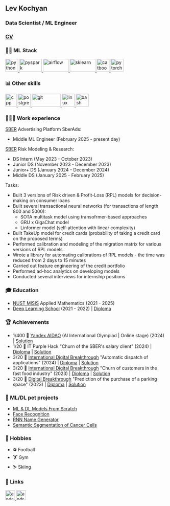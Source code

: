 ## Lev Kochyan
### Data Scientist / ML Engineer
</a>

### [CV](https://drive.google.com/file/d/1uEMA-ViYiT_oBA6Dzx_bfhQPUGSuAAd4/view?usp=sharing)
</a>

### 🤹🏽 ML Stack
<p align="left"> 
  <a href="https://www.python.org" target="_blank"> 
    <img src="https://upload.wikimedia.org/wikipedia/commons/thumb/c/c3/Python-logo-notext.svg/1869px-Python-logo-notext.svg.png" alt="python" width="40" height="40"/>
  </a>

  <a href="https://spark.apache.org/docs/latest/api/python/index.html" target="_blank">
    <img src="https://upload.wikimedia.org/wikipedia/commons/thumb/f/f3/Apache_Spark_logo.svg/2560px-Apache_Spark_logo.svg.png" alt="pyspark" width="70" height="40"/>
  </a>

  <a href="https://airflow.apache.org/" target="_blank">
    <img src="https://upload.wikimedia.org/wikipedia/commons/thumb/d/de/AirflowLogo.png/1600px-AirflowLogo.png" alt="airflow" width="80" height="40"/>
  </a>

  <a href="https://scikit-learn.org/stable/" target="_blank"> 
    <img src="https://upload.wikimedia.org/wikipedia/commons/thumb/0/05/Scikit_learn_logo_small.svg/223px-Scikit_learn_logo_small.svg.png" alt="sklearn" width="80" height="40"/>
  </a>

  <a href="https://catboost.ai/" target="_blank"> 
    <img src="https://upload.wikimedia.org/wikipedia/commons/thumb/c/cc/CatBoostLogo.png/120px-CatBoostLogo.png" alt="catboost" width="40" height="40"/>
  </a>
  
  <a href="https://pytorch.org/" target="_blank"> 
    <img src="https://pytorch.org/assets/images/pytorch-logo.png" alt="pytorch" width="40" height="40"/>
  </a>
  
</p>
  
### 📊 Other skills
<p>
  <a href="https://isocpp.org/" target="_blank"> 
    <img src="https://upload.wikimedia.org/wikipedia/commons/thumb/1/18/ISO_C%2B%2B_Logo.svg/107px-ISO_C%2B%2B_Logo.svg.png" alt="cpp" width="35" height="40"/>
  </a>

  <a href="https://www.postgresql.org/" target="_blank"> 
    <img src="https://upload.wikimedia.org/wikipedia/commons/thumb/2/29/Postgresql_elephant.svg/993px-Postgresql_elephant.svg.png" alt="postgresql" width="40" height="40"/>
  </a>
  
  <a href="https://git-scm.com/" target="_blank"> 
    <img src="https://upload.wikimedia.org/wikipedia/commons/thumb/e/e0/Git-logo.svg/288px-Git-logo.svg.png" alt="git" width="90" height="40"/>
  </a>
  
  <a href="https://docs.kernel.org/" target="_blank"> 
    <img src="https://upload.wikimedia.org/wikipedia/commons/thumb/f/f1/Icons8_flat_linux.svg/1200px-Icons8_flat_linux.svg.png" alt="linux" width="40" height="40"/>
  </a>
  
  <a href="https://www.gnu.org/savannah-checkouts/gnu/bash/manual/bash.html" target="_blank"> 
    <img src="https://upload.wikimedia.org/wikipedia/commons/thumb/4/4b/Bash_Logo_Colored.svg/2048px-Bash_Logo_Colored.svg.png" alt="bash" width="40" height="40"/>
  </a>

### 👨🏻‍💻 Work experience

[SBER](https://www.sberbank.ru) Advertising Platform SberAds:
* Middle ML Engineer (February 2025 - present day)

[SBER](https://www.sberbank.ru) Risk Modeling & Research:
* DS Intern (May 2023 - October 2023)
* Junior DS (November 2023 - December 2023) 
* Junior+ DS (January 2024 - December 2024)
* Middle DS (January 2025 - February 2025)

Tasks:
- Built 3 versions of Risk driven & Profit-Loss (RPL) models for decision-making on consumer loans
- Built several transactional neural networks (for transactions of length 800 and 5000):
    - SOTA multitask model using transofrmer-based approaches
    - GRU x GigaChat model
    - Linformer model (self-attention with linear complexity)
- Built TakeUp model for credit cards (probability of taking a credit card on the proposed terms)
- Performed calibration and modeling of the migration matrix for various versions of RPL models
- Wrote a library for automating calibrations of RPL models - the time was reduced from 2 days to 15 minutes
- Carried out feature engineering of the credit portfolio
- Performed ad-hoc analytics on developing models
- Conducted several interviews for internship positions

### 🎓 Education
* [NUST MISIS](https://misis.ru) Applied Mathematics (2021 - 2025)
* [Deep Learning School](https://dls.samcs.ru/) (2021 - 2022) | [Diploma](https://drive.google.com/file/d/1Ru6VRlJSXV4j530yw1Y-IlVPEVgy9ya_/view?usp=share_link)

### 🏆 Achievements
* 1/400 🥇 [Yandex AIDAO](https://education.yandex.ru/aidao) (AI International Olympiad | Online stage) (2024) | [Solution](https://github.com/incllude/AIDAO24)
* 1/20 🥇 IT Purple Hack "Churn of the SBER's salary client" (2024) | [Diploma](https://drive.google.com/file/d/1MA6gHccaXQbZDweaPibx3QsDZj3eTWFG/view?usp=sharing) | [Solution](https://github.com/KochyanLV/It_Purple_Hack)
* 3/20 🥉 [International Digital Breakthrough](https://hacks-ai.ru/) "Automatic dispatch of applications" (2024) | [Diploma](https://drive.google.com/file/d/1oFVTSZmcsAHiHPQ8PZ20iLQNa8Xs252f/view?usp=sharing) | [Solution](https://github.com/KochyanLV/CP_International)
* 3/20 🥉 [International Digital Breakthrough](https://hacks-ai.ru/) "Churn of customers in the fast food industry" (2023) | [Diploma](https://drive.google.com/file/d/184WJa_VcE31BYuchuT1YG__AmlHBQ9Tb/view?usp=sharing) | [Solution](https://github.com/KochyanLV/International_DigitalBreakthtough_BK)
* 3/20 🥉 [Digital Breakthrough](https://hacks-ai.ru/) "Prediction of the purchase of a parking space" (2023) | [Diploma](https://drive.google.com/file/d/1uxLFrAnh6MvEnr-5OvDvA2UIfcNTWa_E/view?usp=sharing) | [Solution](https://github.com/KochyanLV/Digital_Breakthrough)

### 🐶 ML/DL pet projects
* [ML & DL Models From Scratch](https://github.com/KochyanLV/Machine-Learning-Models)
* [Face Recognition](https://github.com/KochyanLV/Face-Recognition-Project/blob/main/project_face_recognition.ipynb)
* [RNN Name Generator](https://github.com/KochyanLV/Machine-Learning-Models/blob/main/DL/RNN_Name_Generator.ipynb)
* [Semantic Segmentation of Cancer Cells](https://github.com/KochyanLV/semantic-segmentation/blob/main/semantic-segmentation.ipynb)

### 🎲 Hobbies
* ⚽ Football
* 🏋️ Gym
* ⛷️ Skiing

### 🔗 Links
<p align="left"> 
  <a href="https://www.linkedin.com/in/kochyanlv/" target="_blank"> 
    <img src="https://upload.wikimedia.org/wikipedia/commons/thumb/c/ca/LinkedIn_logo_initials.png/800px-LinkedIn_logo_initials.png" alt="android" width="30" height="30"/> 
  </a>
  <a href="https://t.me/kochyanlv" target="_blank"> 
    <img src="https://upload.wikimedia.org/wikipedia/commons/thumb/8/82/Telegram_logo.svg/1024px-Telegram_logo.svg.png" alt="android" width="30" height="30"/> 
  </a>
</p>
